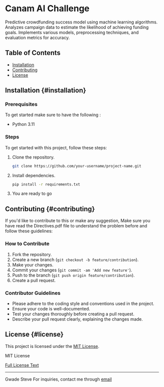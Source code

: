 # Canam AI Challenge

Predictive crowdfunding success model using machine learning algorithms. Analyzes campaign data to estimate the likelihood of achieving funding goals. Implements various models, preprocessing techniques, and evaluation metrics for accuracy.


## Table of Contents

- [Installation](#installation)
- [Contributing](#contributing)
- [License](#license)


## Installation {#installation}

### Prerequisites

To get started make sure to have the following :

- Python 3.11

### Steps

To get started with this project, follow these steps:

1. Clone the repository.
   ```bash
   git clone https://github.com/your-username/project-name.git
   ```
2. Install dependencies.
   ```bash
   pip install -r requirements.txt
   ```
3. You are ready to go


## Contributing {#contributing}

If you'd like to contribute to this or make any suggestion, Make sure you have read the Directives.pdf file to understand the problem before and follow these guidelines:

### How to Contribute

1. Fork the repository.
2. Create a new branch (`git checkout -b feature/contribution`).
3. Make your changes.
4. Commit your changes (`git commit -am 'Add new feature'`).
5. Push to the branch (`git push origin feature/contribution`).
6. Create a pull request.

### Contributor Guidelines

- Please adhere to the coding style and conventions used in the project.
- Ensure your code is well-documented.
- Test your changes thoroughly before creating a pull request.
- Describe your pull request clearly, explaining the changes made.


## License {#license}

This project is licensed under the [MIT License](https://opensource.org/licenses/MIT).

MIT License

[Full License Text](https://raw.githubusercontent.com/github/choosealicense.com/main/licenses/mit.txt)

---

Gwade Steve
For inquiries, contact me through [email](gwadesteve12@gmail.com)
